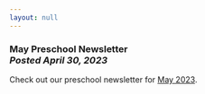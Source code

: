 ```yaml
---
layout: null
---
```


<h3 class="ui header">
  May Preschool Newsletter
  <div class="sub header">
    <i>Posted April 30, 2023</i>
  </div>
</h3>

Check out our preschool newsletter for
<a href="{{ site.baseurl }}/assets/newsletters/2022-2023/COH_May_2023_Newsletter.pdf">May 2023</a>.
